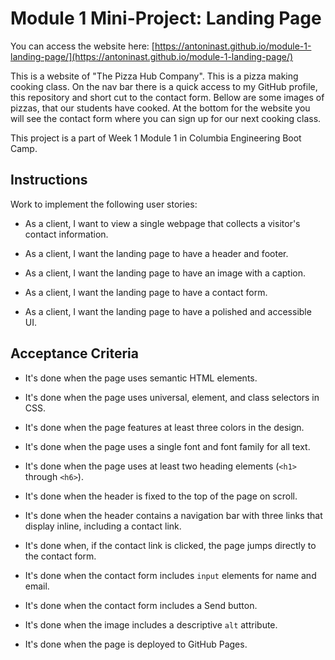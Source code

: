 # Module 1 Mini-Project: Landing Page

You can access the website here: [https://antoninast.github.io/module-1-landing-page/](https://antoninast.github.io/module-1-landing-page/)

This is a website of "The Pizza Hub Company". This is a pizza making cooking class. On the nav bar there is a quick access to my GitHub profile, this repository and short cut to the contact form. Bellow are some images of pizzas, that our students have cooked. At the bottom for the website you will see the contact form where you can sign up for our next cooking class.

This project is a part of Week 1 Module 1 in Columbia Engineering Boot Camp.

## Instructions

Work to implement the following user stories:

* As a client, I want to view a single webpage that collects a visitor's contact information.

* As a client, I want the landing page to have a header and footer.

* As a client, I want the landing page to have an image with a caption.

* As a client, I want the landing page to have a contact form.

* As a client, I want the landing page to have a polished and accessible UI.

## Acceptance Criteria

* It's done when the page uses semantic HTML elements.

* It's done when the page uses universal, element, and class selectors in CSS.

* It's done when the page features at least three colors in the design.

* It's done when the page uses a single font and font family for all text.

* It's done when the page uses at least two heading elements (`<h1>` through `<h6>`).

* It's done when the header is fixed to the top of the page on scroll.

* It's done when the header contains a navigation bar with three links that display inline, including a contact link.

* It's done when, if the contact link is clicked, the page jumps directly to the contact form.

* It's done when the contact form includes `input` elements for name and email.

* It's done when the contact form includes a Send button.

* It's done when the image includes a descriptive `alt` attribute.

* It's done when the page is deployed to GitHub Pages.

